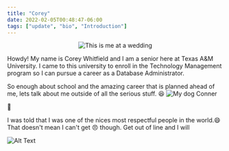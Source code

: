 ```yaml
---
title: "Corey"
date: 2022-02-05T00:48:47-06:00
tags: ["update", "bio", "Introduction"]
---
```


<center>


![This is me at a wedding](/project2/images/you.jpg)



</center>

Howdy!
My name is Corey Whitfield and I am a senior here at Texas A&M University. I came to this university to enroll in the Technology Management program so I can pursue a career as a Database Administrator.




So enough about school and the amazing career that is planned ahead of me, lets talk about me outside of all the serious stuff. :laughing:
![My dog Conner](/project2/images/conner.jpg)

:dog: 








I was told that I was one of the nices most respectful people in the world.:smile: That doesn't mean I can't get :angry: though. Get out of line and I will


![Alt Text](https://giffiles.alphacoders.com/242/2425.gif)



